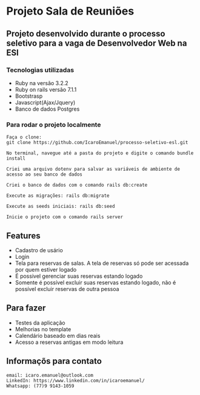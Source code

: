 # Projeto Sala de Reuniões
## Projeto desenvolvido durante o processo seletivo para a vaga de Desenvolvedor Web na ESl

### Tecnologias utilizadas
- Ruby na versão 3.2.2
- Ruby on rails versão 7.1.1
- Bootstrasp
- Javascript(Ajax/Jquery)
- Banco de dados Postgres

### Para rodar o projeto localmente
````
Faça o clone: 
git clone https://github.com/IcaroEmanuel/processo-seletivo-esl.git

No terminal, navegue até a pasta do projeto e digite o comando bundle install

Criei uma arquivo dotenv para salvar as variáveis de ambiente de acesso ao seu banco de dados

Criei o banco de dados com o comando rails db:create

Execute as migrações: rails db:migrate

Execute as seeds iniciais: rails db:seed

Inicie o projeto com o comando rails server
````
## Features
- Cadastro de usário
- Login
- Tela para reservas de salas. A tela de reservas só pode ser acessada por quem estiver logado
- É possivel gerenciar suas reservas estando logado
- Somente é possível excluir suas reservas estando logado, não é possível excluir reservas de outra pessoa

## Para fazer
- Testes da aplicação
- Melhorias no template
- Calendário baseado em dias reais
- Acesso a reservas antigas em modo leitura

## Informaçõs para contato
```
email: icaro.emanuel@outlook.com
LinkedIn: https://www.linkedin.com/in/icaroemanuel/
Whatsapp: (77)9 9143-1059
```